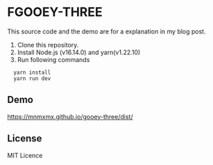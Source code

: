 # FGOOEY-THREE

This source code and the demo are for a explanation in my blog post.

1. Clone this repository.
2. Install Node.js (v16.14.0) and yarn(v1.22.10)
3. Run following commands
```
  yarn install  
  yarn run dev
```

## Demo
https://mnmxmx.github.io/gooey-three/dist/

## License
MIT Licence
